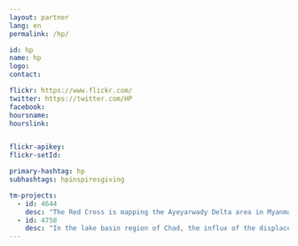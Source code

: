 ```yaml
---
layout: partner
lang: en
permalink: /hp/

id: hp
name: hp
logo:
contact:

flickr: https://www.flickr.com/
twitter: https://twitter.com/HP
facebook:
hoursname:
hourslink:


flickr-apikey:
flickr-setId:

primary-hashtag: hp
subhashtags: hpinspiresgiving

tm-projects:
  - id: 4644
    desc: "The Red Cross is mapping the Ayeyarwady Delta area in Myanmar as part of a multi-year mapping and data readiness activity to better understand where critical infrastructure and roads are to inform decision making during potential disasters."
  - id: 4758
    desc: "In the lake basin region of Chad, the influx of the displaced population is exerting pressure over scarce essential resources."
---
```

